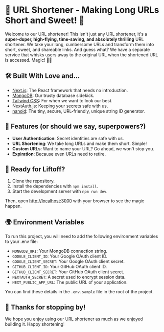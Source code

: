 # 🚀 URL Shortener - Making Long URLs Short and Sweet! 🍭

Welcome to our URL shortener! This isn't just any URL shortener, it's a **super-duper, high-flying, time-saving, and absolutely thrilling** URL shortener. We take your long, cumbersome URLs and transform them into short, sweet, and shareable links. And guess what? We have a separate service that whisks users away to the original URL when the shortened URL is accessed. Magic! 🎩🐇

## 🛠️ Built With Love and...

- [Next.js](https://nextjs.org/): The React framework that needs no introduction.
- [MongoDB](https://www.mongodb.com/): Our trusty database sidekick.
- [Tailwind CSS](https://tailwindcss.com/): For when we want to look our best.
- [NextAuth.js](https://next-auth.js.org/): Keeping your secrets safe with us.
- [nanoid](https://github.com/ai/nanoid): The tiny, secure, URL-friendly, unique string ID generator.

## 🎁 Features (or should we say, superpowers?)

- **User Authentication**: Secret identities are safe with us.
- **URL Shortening**: We take long URLs and make them short. Simple!
- **Custom URLs**: Want to name your URL? Go ahead, we won't stop you.
- **Expiration**: Because even URLs need to retire.

## 🚀 Ready for Liftoff?

1. Clone the repository.
2. Install the dependencies with `npm install`.
3. Start the development server with `npm run dev`.

Then, open [http://localhost:3000](http://localhost:3000) with your browser to see the magic happen.

## 🌍 Environment Variables

To run this project, you will need to add the following environment variables to your .env file:

- `MONGODB_URI`: Your MongoDB connection string.
- `GOOGLE_CLIENT_ID`: Your Google OAuth client ID.
- `GOOGLE_CLIENT_SECRET`: Your Google OAuth client secret.
- `GITHUB_CLIENT_ID`: Your GitHub OAuth client ID.
- `GITHUB_CLIENT_SECRET`: Your GitHub OAuth client secret.
- `NEXTAUTH_SECRET`: A secret used to encrypt session data.
- `NEXT_PUBLIC_APP_URL`: The public URL of your application.

You can find these details in the `.env.sample` file in the root of the project.

## 🎉 Thanks for stopping by!

We hope you enjoy using our URL shortener as much as we enjoyed building it. Happy shortening!
